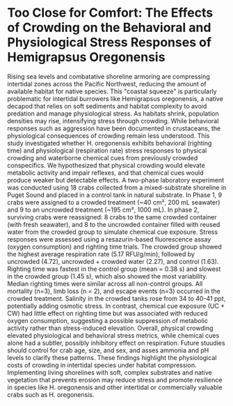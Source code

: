 # Too Close for Comfort: The Effects of Crowding on the Behavioral and Physiological Stress Responses of Hemigrapsus Oregonensis

Rising sea levels and combatative shoreline armoring are compressing intertidal zones across the Pacific Northwest, reducing the amount of available habitat for native species. This "coastal squeeze" is particularly problematic for intertidal burrowers like Hemigrapsus oregonensis, a native decapod that relies on soft sediments and habitat complexity to avoid predation and manage physiological stress. As habitats shrink, population densities may rise, intensifying stress through crowding. While behavioral responses such as aggression have been documented in crustaceans, the physiological consequences of crowding remain less understood. This study investigated whether H. oregonensis exhibits behavioral (righting time) and physiological (respiration rate) stress responses to physical crowding and waterborne chemical cues from previously crowded conspecifics. We hypothesized that physical crowding would elevate metabolic activity and impair reflexes, and that chemical cues would produce weaker but detectable effects. A two-phase laboratory experiment was conducted using 18 crabs collected from a mixed-substrate shoreline in Puget Sound and placed in a control tank in natural substrate. In Phase 1, 9 crabs were assigned to a crowded treatment (~40 cm², 200 mL seawater) and 9 to an uncrowded treatment (~195 cm², 1000 mL). In phase 2, surviving crabs were reassigned: 8 crabs to the same crowded container (with fresh seawater), and 8 to the uncrowded container filled with reused water from the crowded group to simulate chemical cue exposure. Stress responses were assessed using a resazurin-based fluorescence assay (oxygen consumption) and righting time trials. The crowded group showed the highest average respiration rate (5.17 RFU/g/min), followed by uncrowded (4.72), uncrowded + crowded water (2.27), and control (1.63). Righting time was fastest in the control group (mean = 0.38 s) and slowest in the crowded group (1.45 s), which also showed the most variability. Median righting times were similar across all non-control groups. All mortality (n=3), limb loss (n = 2), and escape events (n=3) occurred in the crowded treatment. Salinity in the crowded tanks rose from 34 to 40-41 ppt, potentially adding osmotic stress. In contrast, chemical cue exposure (UC + CW) had little effect on righting time but was associated with reduced oxygen consumption, suggesting a possible suppression of metabolic activity rather than stress-induced elevation. Overall, physical crowding elevated physiological and behavioral stress metrics, while chemical cues alone had a subtler, possibly inhibitory effect on respiration. Future stuudies should control for crab age, size, and sex, and asses ammonia and pH levels to clarify these patterns. These findings highlight the physiological costs of crowding in intertidal species under habitat compression. Implementing living shorelines with soft, complex substrates and native vegetation that prevents erosion may reduce stress and promote resilience in species like H. oregonensis and other intertidal or commercially valuable crabs such as H. oregonensis. 



